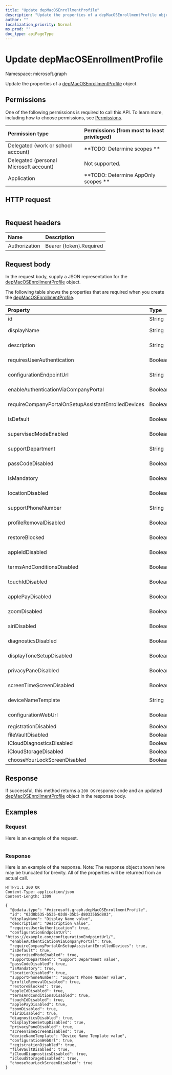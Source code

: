 ```yaml
---
title: "Update depMacOSEnrollmentProfile"
description: "Update the properties of a depMacOSEnrollmentProfile object."
author: ""
localization_priority: Normal
ms.prod: ""
doc_type: apiPageType
---
```


# Update depMacOSEnrollmentProfile

Namespace: microsoft.graph

Update the properties of a [depMacOSEnrollmentProfile](../resources/depmacosenrollmentprofile.md) object.

## Permissions
One of the following permissions is required to call this API. To learn more, including how to choose permissions, see [Permissions](/concepts/permissions-reference.md).

|Permission type|Permissions (from most to least privileged)|
|:---|:---|
|Delegated (work or school account)|**TODO: Determine scopes **|
|Delegated (personal Microsoft account)|Not supported.|
|Application|**TODO: Determine AppOnly scopes **|

## HTTP request
<!-- {
  "blockType": "ignored"
}
-->
``` http
```

## Request headers
|Name|Description|
|:---|:---|
|Authorization|Bearer {token}.Required|

## Request body
In the request body, supply a JSON representation for the [depMacOSEnrollmentProfile](../resources/depmacosenrollmentprofile.md) object.

The following table shows the properties that are required when you create the [depMacOSEnrollmentProfile](../resources/depmacosenrollmentprofile.md).

|Property|Type|Description|
|:---|:---|:---|
|id|String| Inherited from [entity](../resources/entity.md)|
|displayName|String| Inherited from [enrollmentProfile](../resources/enrollmentprofile.md)|
|description|String| Inherited from [enrollmentProfile](../resources/enrollmentprofile.md)|
|requiresUserAuthentication|Boolean| Inherited from [enrollmentProfile](../resources/enrollmentprofile.md)|
|configurationEndpointUrl|String| Inherited from [enrollmentProfile](../resources/enrollmentprofile.md)|
|enableAuthenticationViaCompanyPortal|Boolean| Inherited from [enrollmentProfile](../resources/enrollmentprofile.md)|
|requireCompanyPortalOnSetupAssistantEnrolledDevices|Boolean| Inherited from [enrollmentProfile](../resources/enrollmentprofile.md)|
|isDefault|Boolean| Inherited from [depEnrollmentBaseProfile](../resources/depenrollmentbaseprofile.md)|
|supervisedModeEnabled|Boolean| Inherited from [depEnrollmentBaseProfile](../resources/depenrollmentbaseprofile.md)|
|supportDepartment|String| Inherited from [depEnrollmentBaseProfile](../resources/depenrollmentbaseprofile.md)|
|passCodeDisabled|Boolean| Inherited from [depEnrollmentBaseProfile](../resources/depenrollmentbaseprofile.md)|
|isMandatory|Boolean| Inherited from [depEnrollmentBaseProfile](../resources/depenrollmentbaseprofile.md)|
|locationDisabled|Boolean| Inherited from [depEnrollmentBaseProfile](../resources/depenrollmentbaseprofile.md)|
|supportPhoneNumber|String| Inherited from [depEnrollmentBaseProfile](../resources/depenrollmentbaseprofile.md)|
|profileRemovalDisabled|Boolean| Inherited from [depEnrollmentBaseProfile](../resources/depenrollmentbaseprofile.md)|
|restoreBlocked|Boolean| Inherited from [depEnrollmentBaseProfile](../resources/depenrollmentbaseprofile.md)|
|appleIdDisabled|Boolean| Inherited from [depEnrollmentBaseProfile](../resources/depenrollmentbaseprofile.md)|
|termsAndConditionsDisabled|Boolean| Inherited from [depEnrollmentBaseProfile](../resources/depenrollmentbaseprofile.md)|
|touchIdDisabled|Boolean| Inherited from [depEnrollmentBaseProfile](../resources/depenrollmentbaseprofile.md)|
|applePayDisabled|Boolean| Inherited from [depEnrollmentBaseProfile](../resources/depenrollmentbaseprofile.md)|
|zoomDisabled|Boolean| Inherited from [depEnrollmentBaseProfile](../resources/depenrollmentbaseprofile.md)|
|siriDisabled|Boolean| Inherited from [depEnrollmentBaseProfile](../resources/depenrollmentbaseprofile.md)|
|diagnosticsDisabled|Boolean| Inherited from [depEnrollmentBaseProfile](../resources/depenrollmentbaseprofile.md)|
|displayToneSetupDisabled|Boolean| Inherited from [depEnrollmentBaseProfile](../resources/depenrollmentbaseprofile.md)|
|privacyPaneDisabled|Boolean| Inherited from [depEnrollmentBaseProfile](../resources/depenrollmentbaseprofile.md)|
|screenTimeScreenDisabled|Boolean| Inherited from [depEnrollmentBaseProfile](../resources/depenrollmentbaseprofile.md)|
|deviceNameTemplate|String| Inherited from [depEnrollmentBaseProfile](../resources/depenrollmentbaseprofile.md)|
|configurationWebUrl|Boolean| Inherited from [depEnrollmentBaseProfile](../resources/depenrollmentbaseprofile.md)|
|registrationDisabled|Boolean||
|fileVaultDisabled|Boolean||
|iCloudDiagnosticsDisabled|Boolean||
|iCloudStorageDisabled|Boolean||
|chooseYourLockScreenDisabled|Boolean||



## Response
If successful, this method returns a `200 OK` response code and an updated [depMacOSEnrollmentProfile](../resources/depmacosenrollmentprofile.md) object in the response body.

## Examples

### Request
Here is an example of the request.
<!-- {
  "blockType": "request",
  "name": "update_depmacosenrollmentprofile"
}
-->
``` http

```

### Response
Here is an example of the response. Note: The response object shown here may be truncated for brevity. All of the properties will be returned from an actual call.
<!-- {
  "blockType": "response",
  "truncated": true
}
-->
``` http
HTTP/1.1 200 OK
Content-Type: application/json
Content-Length: 1309

{
  "@odata.type": "#microsoft.graph.depMacOSEnrollmentProfile",
  "id": "03d8b535-b535-03d8-35b5-d80335b5d803",
  "displayName": "Display Name value",
  "description": "Description value",
  "requiresUserAuthentication": true,
  "configurationEndpointUrl": "https://example.com/configurationEndpointUrl/",
  "enableAuthenticationViaCompanyPortal": true,
  "requireCompanyPortalOnSetupAssistantEnrolledDevices": true,
  "isDefault": true,
  "supervisedModeEnabled": true,
  "supportDepartment": "Support Department value",
  "passCodeDisabled": true,
  "isMandatory": true,
  "locationDisabled": true,
  "supportPhoneNumber": "Support Phone Number value",
  "profileRemovalDisabled": true,
  "restoreBlocked": true,
  "appleIdDisabled": true,
  "termsAndConditionsDisabled": true,
  "touchIdDisabled": true,
  "applePayDisabled": true,
  "zoomDisabled": true,
  "siriDisabled": true,
  "diagnosticsDisabled": true,
  "displayToneSetupDisabled": true,
  "privacyPaneDisabled": true,
  "screenTimeScreenDisabled": true,
  "deviceNameTemplate": "Device Name Template value",
  "configurationWebUrl": true,
  "registrationDisabled": true,
  "fileVaultDisabled": true,
  "iCloudDiagnosticsDisabled": true,
  "iCloudStorageDisabled": true,
  "chooseYourLockScreenDisabled": true
}
```

